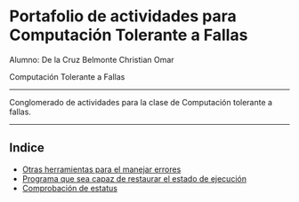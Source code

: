 # Portafolio de actividades para Computación Tolerante a Fallas

Alumno: De la Cruz Belmonte Christian Omar

Computación Tolerante a Fallas

---

Conglomerado de actividades para la clase de Computación tolerante a fallas.

---

## Indice

- [Otras herramientas para el manejar errores](https://github.com/AdarchiUDG/fault-tolerant/tree/main/act_01_tools)
- [Programa que sea capaz de restaurar el estado de ejecución](https://github.com/AdarchiUDG/fault-tolerant/tree/main/act_02_recovery)
- [Comprobación de estatus](https://github.com/AdarchiUDG/fault-tolerant/tree/main/act_04_status)